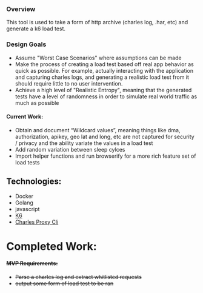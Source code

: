 ### Overview

This tool is used to take a form of http archive (charles log, .har, etc) and generate a k6 load test.

### Design Goals
* Assume "Worst Case Scenarios" where assumptions can be made
* Make the process of creating a load test based off real app behavior as quick as possible. For example, actually interacting with the application and capturing charles logs, and generating a realistic load test from it should require little to no user intervention.
* Achieve a high level of "Realistic Entropy", meaning that the generated tests have a level of randomness in order to simulate real world traffic as much as possible

#### Current Work:
* Obtain and document “Wildcard values”, meaning things like dma, authorization, apikey, geo lat and long, etc are not captured for security / privacy and the ability variate the values in a load test
* Add random variation between sleep cylces
* Import helper functions and run browserify for a more rich feature set of load tests

## Technologies:
* Docker
* Golang
* javascript
* [K6](https://docs.k6.io/docs/)
* [Charles Proxy Cli](https://www.charlesproxy.com/documentation/tools/command-line-tools/)


# Completed Work:

#### ~~MVP Requirements:~~
* ~~Parse a charles log and extract whitlisted requests~~
* ~~output some form of load test to be ran~~
